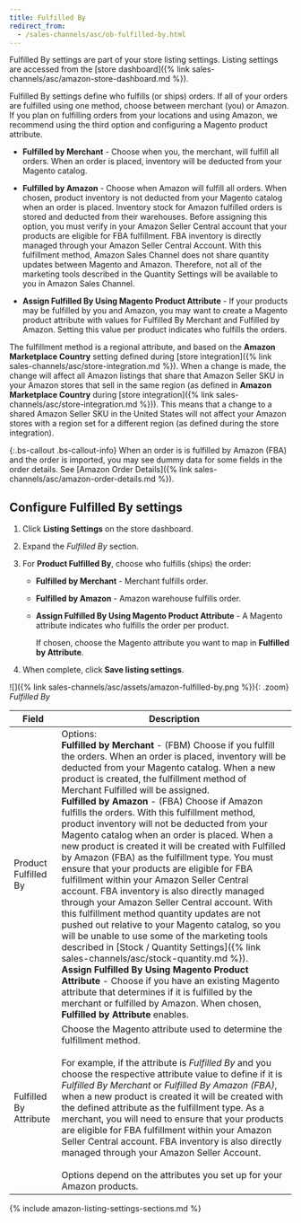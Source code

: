 ```yaml
---
title: Fulfilled By
redirect_from:
  - /sales-channels/asc/ob-fulfilled-by.html
---
```


Fulfilled By settings are part of your store listing settings. Listing settings are accessed from the [store dashboard]({% link sales-channels/asc/amazon-store-dashboard.md %}).

Fulfilled By settings define who fulfills (or ships) orders. If all of your orders are fulfilled using one method, choose between merchant (you) or Amazon. If you plan on fulfilling orders from your locations and using Amazon, we recommend using the third option and configuring a Magento product attribute.

- **Fulfilled by Merchant** - Choose when you, the merchant, will fulfill all orders. When an order is placed, inventory will be deducted from your Magento catalog.

- **Fulfilled by Amazon** - Choose when Amazon will fulfill all orders. When chosen, product inventory is not deducted from your Magento catalog when an order is placed. Inventory stock for Amazon fulfilled orders is stored and deducted from their warehouses. Before assigning this option, you must verify in your Amazon Seller Central account that your products are eligible for FBA fulfillment. FBA inventory is directly managed through your Amazon Seller Central Account. With this fulfillment method, Amazon Sales Channel does not share quantity updates between Magento and Amazon. Therefore, not all of the marketing tools described in the Quantity Settings will be available to you in Amazon Sales Channel.

- **Assign Fulfilled By Using Magento Product Attribute** - If your products may be fulfilled by you and Amazon, you may want to create a Magento product attribute with values for Fulfilled By Merchant and Fulfilled by Amazon. Setting this value per product indicates who fulfills the orders.

The fulfillment method is a regional attribute, and based on the **Amazon Marketplace Country** setting defined during [store integration]({% link sales-channels/asc/store-integration.md %}). When a change is made, the change will affect all Amazon listings that share that Amazon Seller SKU in your Amazon stores that sell in the same region (as defined in **Amazon Marketplace Country** during [store integration]({% link sales-channels/asc/store-integration.md %})). This means that a change to a shared Amazon Seller SKU in the United States will not affect your Amazon stores with a region set for a different region (as defined during the store integration).

{:.bs-callout .bs-callout-info}
When an order is is fulfilled by Amazon (FBA) and the order is imported, you may see dummy data for some fields in the order details. See [Amazon Order Details]({% link sales-channels/asc/amazon-order-details.md %}).

## Configure Fulfilled By settings

1. Click **Listing Settings** on the store dashboard.

1. Expand the _Fulfilled By_ section.

1. For **Product Fulfilled By**, choose who fulfills (ships) the order:

   - **Fulfilled by Merchant** - Merchant fulfills order.

   - **Fulfilled by Amazon** - Amazon warehouse fulfills order.

   - **Assign Fulfilled By Using Magento Product Attribute** - A Magento attribute indicates who fulfills the order per product.

      If chosen, choose the Magento attribute you want to map in **Fulfilled by Attribute**.

1. When complete, click **Save listing settings**.

![]({% link sales-channels/asc/assets/amazon-fulfilled-by.png %}){: .zoom}
_Fulfilled By_

|Field|Description|
|--- |--- |
|Product Fulfilled By|Options:<br/>**Fulfilled by Merchant** - (FBM) Choose if you fulfill the orders. When an order is placed, inventory will be deducted from your Magento catalog. When a new product is created, the fulfillment method of Merchant Fulfilled will be assigned.<br/>**Fulfilled by Amazon** - (FBA) Choose if Amazon fulfills the orders. With this fulfillment method, product inventory will not be deducted from your Magento catalog when an order is placed. When a new product is created it will be created with Fulfilled by Amazon (FBA) as the fulfillment type. You must ensure that your products are eligible for FBA fulfillment within your Amazon Seller Central account. FBA inventory is also directly managed through your Amazon Seller Central account. With this fulfillment method quantity updates are not pushed out relative to your Magento catalog, so you will be unable to use some of the marketing tools described in [Stock / Quantity Settings]({% link sales-channels/asc/stock-quantity.md %}).<br/>**Assign Fulfilled By Using Magento Product Attribute** - Choose if you have an existing Magento attribute that determines if it is fulfilled by the merchant or fulfilled by Amazon. When chosen, **Fulfilled by Attribute** enables. |
|Fulfilled By Attribute|Choose the Magento attribute used to determine the fulfillment method.<br/><br/>For example, if the attribute is _Fulfilled By_ and you choose the respective attribute value to define if it is _Fulfilled By Merchant_ or _Fulfilled By Amazon (FBA)_, when a new product is created it will be created with the defined attribute as the fulfillment type. As a merchant, you will need to ensure that your products are eligible for FBA fulfillment within your Amazon Seller Central account. FBA inventory is also directly managed through your Amazon Seller Account.<br/><br/>Options depend on the attributes you set up for your Amazon products. |

{% include amazon-listing-settings-sections.md %}
